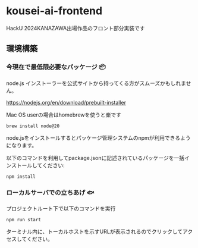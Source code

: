 # kousei-ai-frontend
HackU 2024KANAZAWA出場作品のフロント部分実装です

## 環境構築
### 今現在で最低限必要なパッケージ 📦
node.js
インストーラーを公式サイトから持ってくる方がスムーズかもしれません。

https://nodejs.org/en/download/prebuilt-installer


Mac OS userの場合はhomebrewを使うと楽です

```
brew install node@20
```

node.jsをインストールするとパッケージ管理システムのnpmが利用できるようになります。


以下のコマンドを利用してpackage.jsonに記述されているパッケージを一括インストールしてください:
```
npm install
```


### ローカルサーバでの立ちあげ 🐟
プロジェクトルート下で以下のコマンドを実行


```
npm run start
```
ターミナル内に、トーカルホストを示すURLが表示されるのでクリックしてアクセスしてください。